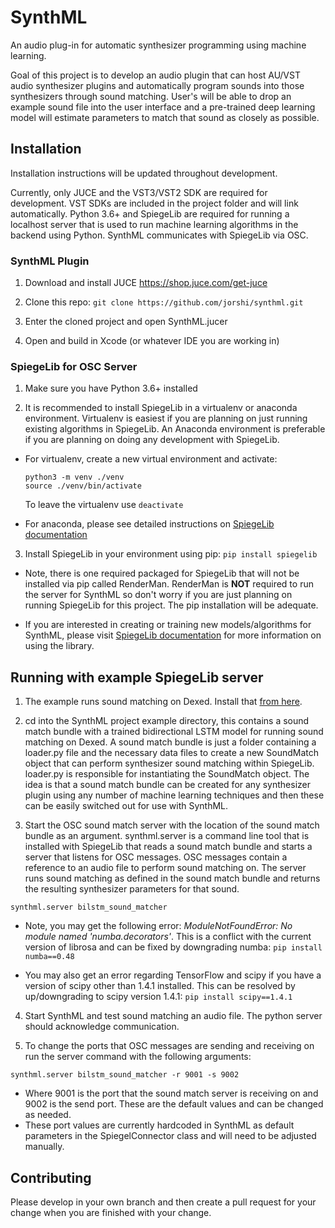 # SynthML

An audio plug-in for automatic synthesizer programming using machine learning.

Goal of this project is to develop an audio plugin that can host AU/VST audio synthesizer plugins and automatically program sounds into those synthesizers through sound matching. User's will be able to drop an example sound file into the user interface and a pre-trained deep learning model will estimate parameters to match that sound as closely as possible.

## Installation

Installation instructions will be updated throughout development.

Currently, only JUCE and the VST3/VST2 SDK are required for development. VST SDKs are included in the project folder and will link automatically. Python 3.6+ and SpiegeLib are required for running a localhost server that is used to run machine learning algorithms in the backend using Python. SynthML communicates with SpiegeLib via OSC. 

### SynthML Plugin

1) Download and install JUCE https://shop.juce.com/get-juce

2) Clone this repo: `git clone https://github.com/jorshi/synthml.git`

3) Enter the cloned project and open SynthML.jucer

4) Open and build in Xcode (or whatever IDE you are working in)

### SpiegeLib for OSC Server

1) Make sure you have Python 3.6+ installed

2) It is recommended to install SpiegeLib in a virtualenv or anaconda environment. Virtualenv is easiest if you are planning on just running existing algorithms in SpiegeLib. An Anaconda environment is preferable if you are planning on doing any development with SpiegeLib.

  * For virtualenv, create a new virtual environment and activate:
    ```
    python3 -m venv ./venv
    source ./venv/bin/activate
    ```
  
    To leave the virtualenv use ```deactivate```
   
   * For anaconda, please see detailed instructions on [SpiegeLib documentation](https://spiegelib.github.io/spiegelib/getting_started/installation.html)
 
 3) Install SpiegeLib in your environment using pip: ```pip install spiegelib```
 
  * Note, there is one required packaged for SpiegeLib that will not be installed via pip called RenderMan. RenderMan is **NOT** required to run the server for SynthML so don't worry if you are just planning on running SpiegeLib for this project. The pip installation will be adequate.
  
  * If you are interested in creating or training new models/algorithms for SynthML, please visit [SpiegeLib documentation](https://spiegelib.github.io/spiegelib/) for more information on using the library.
  
## Running with example SpiegeLib server

1) The example runs sound matching on Dexed. Install that [from here](https://asb2m10.github.io/dexed/).

2) cd into the SynthML project example directory, this contains a sound match bundle with a trained bidirectional LSTM model for running sound matching on Dexed. A sound match bundle is just a folder containing a loader.py file and the necessary data files to create a new SoundMatch object that can perform synthesizer sound matching within SpiegeLib. loader.py is responsible for instantiating the SoundMatch object. The idea is that a sound match bundle can be created for any synthesizer plugin using any number of machine learning techniques and then these can be easily switched out for use with SynthML.

3) Start the OSC sound match server with the location of the sound match bundle as an argument. synthml.server is a command line tool that is installed with SpiegeLib that reads a sound match bundle and starts a server that listens for OSC messages. OSC messages contain a reference to an audio file to perform sound matching on. The server runs sound matching as defined in the sound match bundle and returns the resulting synthesizer parameters for that sound.

```synthml.server bilstm_sound_matcher```

  * Note, you may get the following error: *ModuleNotFoundError: No module named 'numba.decorators'*. This is a conflict with the current version of librosa and can be fixed by downgrading numba: ```pip install numba==0.48```
  
  * You may also get an error regarding TensorFlow and scipy if you have a version of scipy other than 1.4.1 installed. This can be resolved by up/downgrading to scipy version 1.4.1: ```pip install scipy==1.4.1```

4) Start SynthML and test sound matching an audio file. The python server should acknowledge communication.

5) To change the ports that OSC messages are sending and receiving on run the server command with the following arguments:

```synthml.server bilstm_sound_matcher -r 9001 -s 9002```

  * Where 9001 is the port that the sound match server is receiving on and 9002 is the send port. These are the default values and can be changed as needed.
  * These port values are currently hardcoded in SynthML as default parameters in the SpiegelConnector class and will need to be adjusted manually. 

## Contributing

Please develop in your own branch and then create a pull request for your change when you are finished with your change.



